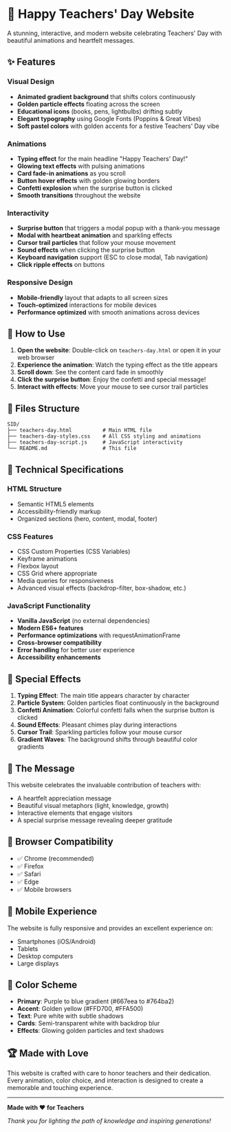 # 🎉 Happy Teachers' Day Website

A stunning, interactive, and modern website celebrating Teachers' Day with beautiful animations and heartfelt messages.

## ✨ Features

### Visual Design
- **Animated gradient background** that shifts colors continuously
- **Golden particle effects** floating across the screen
- **Educational icons** (books, pens, lightbulbs) drifting subtly
- **Elegant typography** using Google Fonts (Poppins & Great Vibes)
- **Soft pastel colors** with golden accents for a festive Teachers' Day vibe

### Animations
- **Typing effect** for the main headline "Happy Teachers' Day!"
- **Glowing text effects** with pulsing animations
- **Card fade-in animations** as you scroll
- **Button hover effects** with golden glowing borders
- **Confetti explosion** when the surprise button is clicked
- **Smooth transitions** throughout the website

### Interactivity
- **Surprise button** that triggers a modal popup with a thank-you message
- **Modal with heartbeat animation** and sparkling effects
- **Cursor trail particles** that follow your mouse movement
- **Sound effects** when clicking the surprise button
- **Keyboard navigation** support (ESC to close modal, Tab navigation)
- **Click ripple effects** on buttons

### Responsive Design
- **Mobile-friendly** layout that adapts to all screen sizes
- **Touch-optimized** interactions for mobile devices
- **Performance optimized** with smooth animations across devices

## 🚀 How to Use

1. **Open the website**: Double-click on `teachers-day.html` or open it in your web browser
2. **Experience the animation**: Watch the typing effect as the title appears
3. **Scroll down**: See the content card fade in smoothly
4. **Click the surprise button**: Enjoy the confetti and special message!
5. **Interact with effects**: Move your mouse to see cursor trail particles

## 📁 Files Structure

```
SID/
├── teachers-day.html          # Main HTML file
├── teachers-day-styles.css    # All CSS styling and animations
├── teachers-day-script.js     # JavaScript interactivity
└── README.md                  # This file
```

## 🎯 Technical Specifications

### HTML Structure
- Semantic HTML5 elements
- Accessibility-friendly markup
- Organized sections (hero, content, modal, footer)

### CSS Features
- CSS Custom Properties (CSS Variables)
- Keyframe animations
- Flexbox layout
- CSS Grid where appropriate
- Media queries for responsiveness
- Advanced visual effects (backdrop-filter, box-shadow, etc.)

### JavaScript Functionality
- **Vanilla JavaScript** (no external dependencies)
- **Modern ES6+ features**
- **Performance optimizations** with requestAnimationFrame
- **Cross-browser compatibility**
- **Error handling** for better user experience
- **Accessibility enhancements**

## 🌟 Special Effects

1. **Typing Effect**: The main title appears character by character
2. **Particle System**: Golden particles float continuously in the background
3. **Confetti Animation**: Colorful confetti falls when the surprise button is clicked
4. **Sound Effects**: Pleasant chimes play during interactions
5. **Cursor Trail**: Sparkling particles follow your mouse cursor
6. **Gradient Waves**: The background shifts through beautiful color gradients

## 💝 The Message

This website celebrates the invaluable contribution of teachers with:
- A heartfelt appreciation message
- Beautiful visual metaphors (light, knowledge, growth)
- Interactive elements that engage visitors
- A special surprise message revealing deeper gratitude

## 🔧 Browser Compatibility

- ✅ Chrome (recommended)
- ✅ Firefox
- ✅ Safari
- ✅ Edge
- ✅ Mobile browsers

## 📱 Mobile Experience

The website is fully responsive and provides an excellent experience on:
- Smartphones (iOS/Android)
- Tablets
- Desktop computers
- Large displays

## 🎨 Color Scheme

- **Primary**: Purple to blue gradient (#667eea to #764ba2)
- **Accent**: Golden yellow (#FFD700, #FFA500)
- **Text**: Pure white with subtle shadows
- **Cards**: Semi-transparent white with backdrop blur
- **Effects**: Glowing golden particles and text shadows

## 🏆 Made with Love

This website is crafted with care to honor teachers and their dedication. Every animation, color choice, and interaction is designed to create a memorable and touching experience.

---

**Made with ❤️ for Teachers**

*Thank you for lighting the path of knowledge and inspiring generations!*
